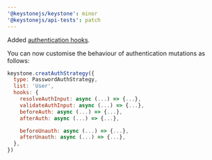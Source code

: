 ```yaml
---
'@keystonejs/keystone': minor
'@keystonejs/api-tests': patch
---
```


Added [authentication hooks](https://www.keystonejs.com/api/hooks).

You can now customise the behaviour of authentication mutations as follows:

```js
keystone.creatAuthStrategy({
  type: PasswordAuthStrategy,
  list: 'User',
  hooks: {
    resolveAuthInput: async (...) => {...},
    validateAuthInput: async (...) => {...},
    beforeAuth: async (...) => {...},
    afterAuth: async (...) => {...},

    beforeUnauth: async (...) => {...},
    afterUnauth: async (...) => {...},
  },
})
```
